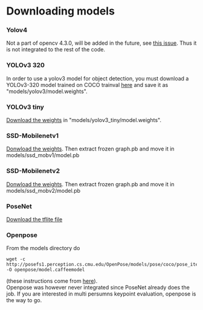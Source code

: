 # Downloading models

### Yolov4
Not a part of opencv 4.3.0, will be added in the future, see [this issue](https://github.com/opencv/opencv/issues/17148).
Thus it is not integrated to the rest of the code.

### YOLOv3 320

In order to use a yolov3 model for object detection, you must download
a YOLOv3-320 model trained on COCO trainval [here](https://pjreddie.com/darknet/yolo/) and save it as "models/yolov3/model.weights".  

### YOLOv3 tiny

[Download the weights](https://pjreddie.com/darknet/yolo/) in "models/yolov3_tiny/model.weights".  

### SSD-Mobilenetv1
[Donwload the weights](http://download.tensorflow.org/models/object_detection/ssd_mobilenet_v1_coco_2018_01_28.tar.gz). Then extract frozen graph.pb and move it in models/ssd_mobv1/model.pb  

### SSD-Mobilenetv2
[Donwload the weights](http://download.tensorflow.org/models/object_detection/ssd_mobilenet_v2_coco_2018_03_29.tar.gz). Then extract frozen graph.pb and move it in models/ssd_mobv2/model.pb  

### PoseNet
[Download the tflite file](https://www.tensorflow.org/lite/models/pose_estimation/overview)

### Openpose
From the models directory do
```
wget -c http://posefs1.perception.cs.cmu.edu/OpenPose/models/pose/coco/pose_iter_440000.caffemodel -O openpose/model.caffeemodel
```
(these instructions come from [here](https://github.com/CMU-Perceptual-Computing-Lab/openpose/blob/master/models/getModels.sh)).  
Openpose was however never integrated since PoseNet already does the job. If you are interested in multi persumns keypoint evaluation, openpose is the way to go.  
